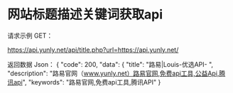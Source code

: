 # 网站标题描述关键词获取api

请求示例 GET：

https://api.yunly.net/api/title.php?url=https://api.yunly.net/

返回数据 Json：
{
    "code": 200,
    "data": {
        "title": "路易|Louis-优选API- ",
        "description": "路易官网（www.yunly.net）路易官网,免费api工具,公益Api,腾讯api",
        "keywords": "路易官网,免费api工具,腾讯API"
    }
